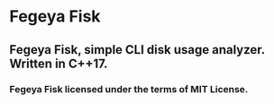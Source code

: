 # Fegeya Fisk
## Fegeya Fisk, simple CLI disk usage analyzer. Written in C++17.

### Fegeya Fisk licensed under the terms of MIT License.
